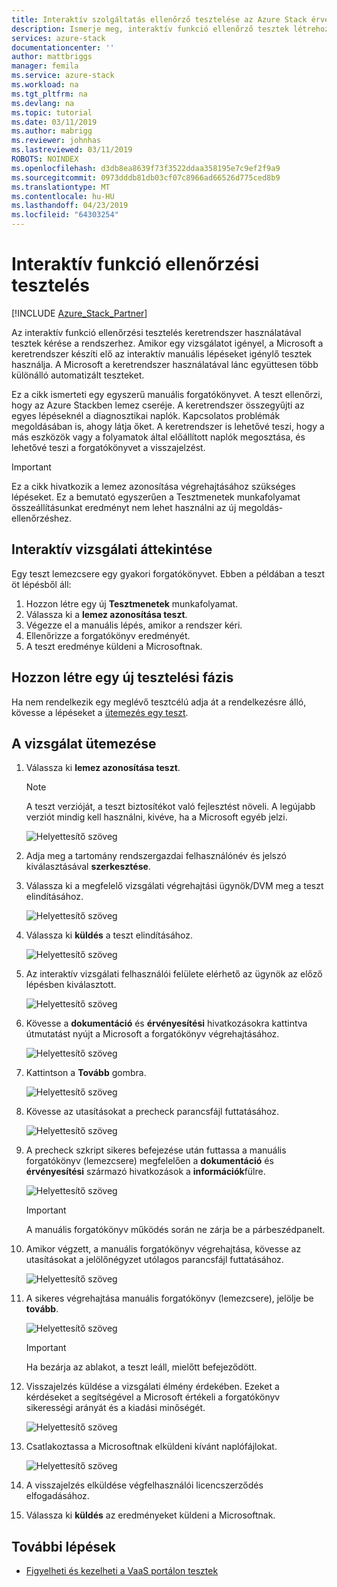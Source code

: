 ```yaml
---
title: Interaktív szolgáltatás ellenőrző tesztelése az Azure Stack érvényesítési szolgáltatásként |} A Microsoft Docs
description: Ismerje meg, interaktív funkció ellenőrző tesztek létrehozása az Azure Stack-érvényesítéssel szolgáltatásként.
services: azure-stack
documentationcenter: ''
author: mattbriggs
manager: femila
ms.service: azure-stack
ms.workload: na
ms.tgt_pltfrm: na
ms.devlang: na
ms.topic: tutorial
ms.date: 03/11/2019
ms.author: mabrigg
ms.reviewer: johnhas
ms.lastreviewed: 03/11/2019
ROBOTS: NOINDEX
ms.openlocfilehash: d3db8ea8639f73f3522ddaa358195e7c9ef2f9a9
ms.sourcegitcommit: 0973dddb81db03cf07c8966ad66526d775ced8b9
ms.translationtype: MT
ms.contentlocale: hu-HU
ms.lasthandoff: 04/23/2019
ms.locfileid: "64303254"
---
```

# <a name="interactive-feature-verification-testing"></a>Interaktív funkció ellenőrzési tesztelés  

[!INCLUDE [Azure_Stack_Partner](./includes/azure-stack-partner-appliesto.md)]

Az interaktív funkció ellenőrzési tesztelés keretrendszer használatával tesztek kérése a rendszerhez. Amikor egy vizsgálatot igényel, a Microsoft a keretrendszer készíti elő az interaktív manuális lépéseket igénylő tesztek használja. A Microsoft a keretrendszer használatával lánc együttesen több különálló automatizált teszteket.

Ez a cikk ismerteti egy egyszerű manuális forgatókönyvet. A teszt ellenőrzi, hogy az Azure Stackben lemez cseréje. A keretrendszer összegyűjti az egyes lépéseknél a diagnosztikai naplók. Kapcsolatos problémák megoldásában is, ahogy látja őket. A keretrendszer is lehetővé teszi, hogy a más eszközök vagy a folyamatok által előállított naplók megosztása, és lehetővé teszi a forgatókönyvet a visszajelzést.

> [!Important]  
> Ez a cikk hivatkozik a lemez azonosítása végrehajtásához szükséges lépéseket. Ez a bemutató egyszerűen a Tesztmenetek munkafolyamat összeállításunkat eredményt nem lehet használni az új megoldás-ellenőrzéshez.

## <a name="overview-of-interactive-testing"></a>Interaktív vizsgálati áttekintése

Egy teszt lemezcsere egy gyakori forgatókönyvet. Ebben a példában a teszt öt lépésből áll:

1. Hozzon létre egy új **Tesztmenetek** munkafolyamat.
2. Válassza ki a **lemez azonosítása teszt**.
3. Végezze el a manuális lépés, amikor a rendszer kéri.
4. Ellenőrizze a forgatókönyv eredményét.
5. A teszt eredménye küldeni a Microsoftnak.

## <a name="create-a-new-test-pass"></a>Hozzon létre egy új tesztelési fázis

Ha nem rendelkezik egy meglévő tesztcélú adja át a rendelkezésre álló, kövesse a lépéseket a [ütemezés egy teszt](azure-stack-vaas-schedule-test-pass.md).

## <a name="schedule-the-test"></a>A vizsgálat ütemezése

1. Válassza ki **lemez azonosítása teszt**.

    > [!Note]  
    > A teszt verzióját, a teszt biztosítékot való fejlesztést növeli. A legújabb verziót mindig kell használni, kivéve, ha a Microsoft egyéb jelzi.

    ![Helyettesítő szöveg](media/azure-stack-vaas-interactive-feature-verification/image4.png)

1. Adja meg a tartomány rendszergazdai felhasználónév és jelszó kiválasztásával **szerkesztése**.

1. Válassza ki a megfelelő vizsgálati végrehajtási ügynök/DVM meg a teszt elindításához.

    ![Helyettesítő szöveg](media/azure-stack-vaas-interactive-feature-verification/image5.png)

1. Válassza ki **küldés** a teszt elindításához.

    ![Helyettesítő szöveg](media/azure-stack-vaas-interactive-feature-verification/image6.png)

1. Az interaktív vizsgálati felhasználói felülete elérhető az ügynök az előző lépésben kiválasztott.

    ![Helyettesítő szöveg](media/azure-stack-vaas-interactive-feature-verification/image8.png)

1. Kövesse a **dokumentáció** és **érvényesítési** hivatkozásokra kattintva útmutatást nyújt a Microsoft a forgatókönyv végrehajtásához.

    ![Helyettesítő szöveg](media/azure-stack-vaas-interactive-feature-verification/image9.png)

1. Kattintson a **Tovább** gombra.

    ![Helyettesítő szöveg](media/azure-stack-vaas-interactive-feature-verification/image10.png)

1. Kövesse az utasításokat a precheck parancsfájl futtatásához.

    ![Helyettesítő szöveg](media/azure-stack-vaas-interactive-feature-verification/image11.png)

1. A precheck szkript sikeres befejezése után futtassa a manuális forgatókönyv (lemezcsere) megfelelően a **dokumentáció** és **érvényesítési** származó hivatkozások a **információk**fülre.

    ![Helyettesítő szöveg](media/azure-stack-vaas-interactive-feature-verification/image12.png)

    > [!Important]  
    > A manuális forgatókönyv működés során ne zárja be a párbeszédpanelt.

1. Amikor végzett, a manuális forgatókönyv végrehajtása, kövesse az utasításokat a jelölőnégyzet utólagos parancsfájl futtatásához.

    ![Helyettesítő szöveg](media/azure-stack-vaas-interactive-feature-verification/image13.png)

1. A sikeres végrehajtása manuális forgatókönyv (lemezcsere), jelölje be **tovább**.

    ![Helyettesítő szöveg](media/azure-stack-vaas-interactive-feature-verification/image14.png)

    > [!Important]  
    > Ha bezárja az ablakot, a teszt leáll, mielőtt befejeződött.

1. Visszajelzés küldése a vizsgálati élmény érdekében. Ezeket a kérdéseket a segítségével a Microsoft értékeli a forgatókönyv sikerességi arányát és a kiadási minőségét.

    ![Helyettesítő szöveg](media/azure-stack-vaas-interactive-feature-verification/image15.png)

1. Csatlakoztassa a Microsoftnak elküldeni kívánt naplófájlokat.

    ![Helyettesítő szöveg](media/azure-stack-vaas-interactive-feature-verification/image16.png)

1. A visszajelzés elküldése végfelhasználói licencszerződés elfogadásához.

1. Válassza ki **küldés** az eredményeket küldeni a Microsoftnak.

## <a name="next-steps"></a>További lépések

- [Figyelheti és kezelheti a VaaS portálon tesztek](azure-stack-vaas-monitor-test.md)
